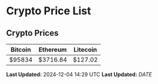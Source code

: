 # Crypto Price List

## Crypto Prices
| Bitcoin | Ethereum | Litecoin |
| ------- | -------- | -------- |
| $95834 | $3716.84 | $127.02 |
**Last Updated:** 2024-12-04 14:29 UTC
**Last Updated:** $DATE$

